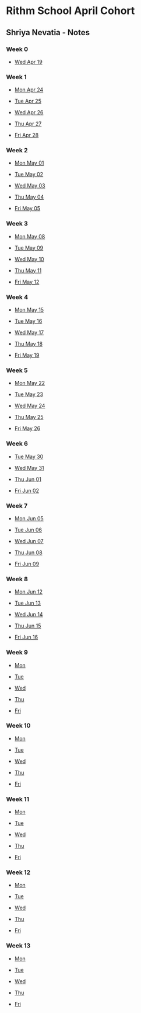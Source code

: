 # Rithm School April Cohort 

## Shriya Nevatia - Notes

### Week 0 

* [Wed Apr 19](https://github.com/shriya/rithm-notes/blob/master/0-week/2-weds.md)

### Week 1

* [Mon Apr 24](https://github.com/shriya/rithm-notes/blob/master/1-week/1-mon.md)

* [Tue Apr 25](https://github.com/shriya/rithm-notes/blob/master/1-week/2-tues.md)

* [Wed Apr 26](https://github.com/shriya/rithm-notes/blob/master/1-week/3-weds.md)

* [Thu Apr 27](https://github.com/shriya/rithm-notes/blob/master/1-week/4-thurs.md)

* [Fri Apr 28](https://github.com/shriya/rithm-notes/blob/master/1-week/5-fri.md)

### Week 2

* [Mon May 01](https://github.com/shriya/rithm-notes/blob/master/2-week/1-mon.md)

* [Tue May 02](https://github.com/shriya/rithm-notes/blob/master/2-week/2-tues.md)

* [Wed May 03](https://github.com/shriya/rithm-notes/blob/master/2-week/3-weds.md)

* [Thu May 04](https://github.com/shriya/rithm-notes/blob/master/2-week/4-thurs.md)

* [Fri May 05](https://github.com/shriya/rithm-notes/blob/master/2-week/5-fri.md)

### Week 3

* [Mon May 08](https://github.com/shriya/rithm-notes/blob/master/3-week/1-mon.md)

* [Tue May 09](https://github.com/shriya/rithm-notes/blob/master/3-week/2-tues.md)

* [Wed May 10](https://github.com/shriya/rithm-notes/blob/master/3-week/3-weds.md)

* [Thu May 11](https://github.com/shriya/rithm-notes/blob/master/3-week/4-thurs.md)

* [Fri May 12](https://github.com/shriya/rithm-notes/blob/master/3-week/5-fri.md)

### Week 4

* [Mon May 15](https://github.com/shriya/rithm-notes/blob/master/4-week/1-mon.md)

* [Tue May 16](https://github.com/shriya/rithm-notes/blob/master/4-week/2-tues.md)

* [Wed May 17](https://github.com/shriya/rithm-notes/blob/master/4-week/3-weds.md)

* [Thu May 18](https://github.com/shriya/rithm-notes/blob/master/4-week/4-thurs.md)

* [Fri May 19](https://github.com/shriya/rithm-notes/blob/master/4-week/5-fri.md)

### Week 5

* [Mon May 22](https://github.com/shriya/rithm-notes/blob/master/5-week/1-mon.md)

* [Tue May 23](https://github.com/shriya/rithm-notes/blob/master/5-week/2-tues.md)

* [Wed May 24](https://github.com/shriya/rithm-notes/blob/master/5-week/3-weds.md)

* [Thu May 25](https://github.com/shriya/rithm-notes/blob/master/5-week/4-thurs.md)

* [Fri May 26](https://github.com/shriya/rithm-notes/blob/master/5-week/5-fri.md)

### Week 6

* [Tue May 30](https://github.com/shriya/rithm-notes/blob/master/6-week/2-tues.md)

* [Wed May 31](https://github.com/shriya/rithm-notes/blob/master/6-week/3-weds.md)

* [Thu Jun 01](https://github.com/shriya/rithm-notes/blob/master/6-week/4-thurs.md)

* [Fri Jun 02](https://github.com/shriya/rithm-notes/blob/master/6-week/5-fri.md)

### Week 7

* [Mon Jun 05](https://github.com/shriya/rithm-notes/blob/master/7-week/1-mon.md)

* [Tue Jun 06](https://github.com/shriya/rithm-notes/blob/master/7-week/2-tues.md)

* [Wed Jun 07](https://github.com/shriya/rithm-notes/blob/master/7-week/3-weds.md)

* [Thu Jun 08](https://github.com/shriya/rithm-notes/blob/master/7-week/4-thurs.md)

* [Fri Jun 09](https://github.com/shriya/rithm-notes/blob/master/7-week/5-fri.md)

### Week 8

* [Mon Jun 12](https://github.com/shriya/rithm-notes/blob/master/8-week/1-mon.md)

* [Tue Jun 13](https://github.com/shriya/rithm-notes/blob/master/8-week/2-tues.md)

* [Wed Jun 14](https://github.com/shriya/rithm-notes/blob/master/08-week/3-weds.md)

* [Thu Jun 15]()

* [Fri Jun 16]()

### Week 9

* [Mon ]()

* [Tue ]()

* [Wed ]()

* [Thu ]()

* [Fri ]()

### Week 10

* [Mon ]()

* [Tue ]()

* [Wed ]()

* [Thu ]()

* [Fri ]()

### Week 11

* [Mon ]()

* [Tue ]()

* [Wed ]()

* [Thu ]()

* [Fri ]()

### Week 12

* [Mon ]()

* [Tue ]()

* [Wed ]()

* [Thu ]()

* [Fri ]()

### Week 13

* [Mon ]()

* [Tue ]()

* [Wed ]()

* [Thu ]()

* [Fri ]()
